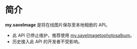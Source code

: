 # 简介
**my.saveImage** 是将在线图片保存至本地相册的 API。

- 此 API 已停止维护，推荐使用 [my.saveImagetophotosalbum](https://opendocs.alipay.com/mini/api/media/image/my.saveImagetophotosalbum)。
- 历史接入此 API 的开发者不受影响。
